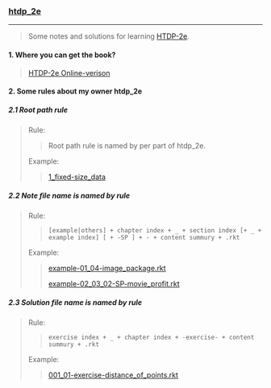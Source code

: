 ### [htdp_2e]((https://htdp.org/2019-02-24/))

---

> Some notes and solutions for learning [HTDP-2e]((https://htdp.org/2019-02-24/)).

#### 1. Where you can get the book?
> [HTDP-2e Online-verison](https://htdp.org/2019-02-24/)

#### 2. Some rules about my owner htdp_2e
##### 2.1 Root path rule
> Rule:
>> Root path rule is named by per part of htdp_2e.
>
> Example:
>
>> [1_fixed-size_data](/1_fixed-size_data)

##### 2.2 Note file name is named by rule
> Rule:
>> `[example|others] + chapter index + _ + section index [+ _ + example index] [ + -SP ] + - + content summury + .rkt`
>
> Example:
>
>> [example-01_04-image_package.rkt](/1_fixed-size_data/example-01_04-image_package.rkt)
>>
>> [example-02_03_02-SP-movie_profit.rkt](/1_fixed-size_data/example-02_03_02-SP-movie_profit.rkt)

##### 2.3 Solution file name is named by rule
> Rule:
>> `exercise index + _ + chapter index + -exercise- + content summury + .rkt`
>
> Example:
>
>> [001_01-exercise-distance_of_points.rkt](/1_fixed-size_data/001_01-exercise-distance_of_points.rkt)
